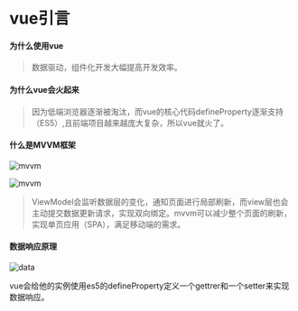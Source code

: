 # vue引言

#### 为什么使用vue

> 数据驱动，组件化开发大幅提高开发效率。

#### 为什么vue会火起来

> 因为低端浏览器逐渐被淘汰，而vue的核心代码defineProperty逐渐支持（ES5）,且前端项目越来越庞大复杂，所以vue就火了。

#### 什么是MVVM框架

![mvvm](F:\我的笔记\image\mvvm.png)

![mvvm](F:\我的笔记\image\MVVC.png)

> ViewModel会监听数据层的变化，通知页面进行局部刷新，而view层也会主动提交数据更新请求，实现双向绑定。mvvm可以减少整个页面的刷新，实现单页应用（SPA），满足移动端的需求。

#### 数据响应原理

![data](https://cn.vuejs.org/images/data.png)

vue会给他的实例使用es5的defineProperty定义一个gettrer和一个setter来实现数据响应。